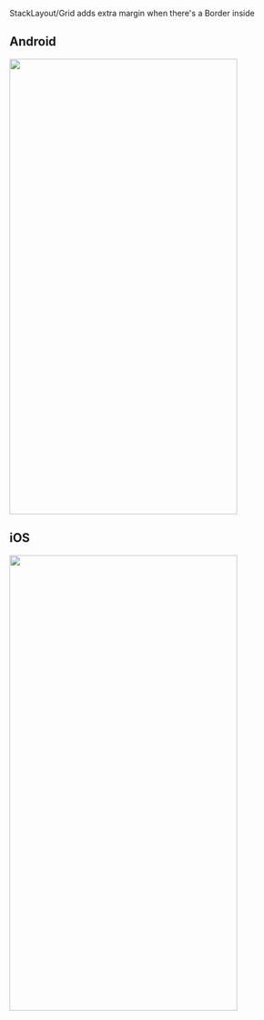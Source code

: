 StackLayout/Grid adds extra margin when there's a Border inside
## Android

<img src="https://github.com/juniorsaraviao/BorderSample/assets/43689290/541002c9-e0ef-460c-a845-57ee52328842" width=400 height=800>

## iOS

<img src="https://github.com/juniorsaraviao/BorderSample/assets/43689290/8514cfd6-092e-4513-b88e-41cddfcca38a" width=400 height=800>
